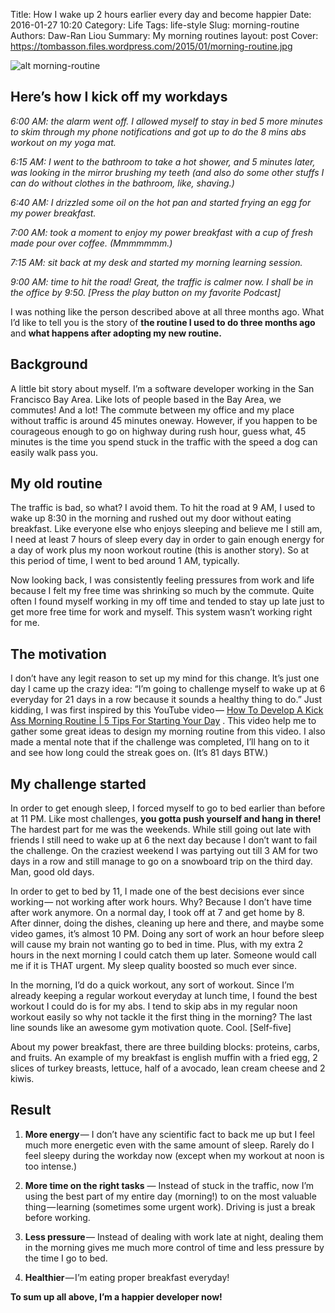 Title: How I wake up 2 hours earlier every day and become happier
Date: 2016-01-27 10:20
Category: Life
Tags: life-style
Slug: morning-routine
Authors: Daw-Ran Liou
Summary: My morning routines
layout: post
Cover: https://tombasson.files.wordpress.com/2015/01/morning-routine.jpg

![alt morning-routine](https://tombasson.files.wordpress.com/2015/01/morning-routine.jpg)

## Here’s how I kick off my workdays

_6:00 AM:
the alarm went off.
I allowed myself to stay in bed 5 more minutes to
skim through my phone notifications and
got up to do the 8 mins abs workout on my yoga mat._

_6:15 AM:
I went to the bathroom to take a hot shower,
and 5 minutes later, was looking in the mirror brushing
my teeth (and also do some other stuffs I can do
without clothes in the bathroom, like, shaving.)_

_6:40 AM:
I drizzled some oil on the hot pan and started
frying an egg for my power breakfast._

_7:00 AM:
took a moment to enjoy my power breakfast with
a cup of fresh made pour over coffee. (Mmmmmmm.)_

_7:15 AM:
sit back at my desk and started my morning learning session._

_9:00 AM:
time to hit the road! Great, the traffic is calmer now.
I shall be in the office by 9:50.
[Press the play button on my favorite Podcast]_

I was nothing like the person described above at all three months ago.
What I’d like to tell you is the story of __the routine I used to do
three months ago__ and __what happens after adopting my new routine.__

## Background

A little bit story about myself.
I’m a software developer working in the San Francisco Bay Area.
Like lots of people based in the Bay Area, we commutes!
And a lot!
The commute between my office and my place without traffic is
around 45 minutes oneway.
However, if you happen to be courageous enough to go on highway
during rush hour, guess what,
45 minutes is the time you spend stuck in the traffic with the
speed a dog can easily walk pass you.

## My old routine

The traffic is bad, so what? I avoid them.
To hit the road at 9 AM, I used to wake up 8:30 in the morning and
rushed out my door without eating breakfast.
Like everyone else who enjoys sleeping and believe me I still am,
I need at least 7 hours of sleep every day in order to gain enough
energy for a day of work plus my noon workout routine (this is another story).
So at this period of time, I went to bed around 1 AM, typically.

Now looking back, I was consistently feeling pressures from
work and life because I felt my free time was shrinking so much by the commute.
Quite often I found myself working in my off time and
tended to stay up late just to get more free time for work and myself.
This system wasn’t working right for me.

## The motivation

I don’t have any legit reason to set up my mind for this change.
It’s just one day I came up the crazy idea:
“I’m going to challenge myself to wake up at 6 everyday for
21 days in a row because it sounds a healthy thing to do.”
Just kidding, I was first inspired by this YouTube video —
[How To Develop A Kick Ass Morning Routine | 5 Tips For Starting Your Day](
https://www.youtube.com/watch?v=jjDmhNBtEfU)
. This video help me to gather some great ideas to design
my morning routine from this video.
I also made a mental note that if the challenge was completed,
I’ll hang on to it and see how long could the streak goes on. (It’s 81 days BTW.)

## My challenge started

In order to get enough sleep,
I forced myself to go to bed earlier than before at 11 PM.
Like most challenges, __you gotta push yourself and hang in there!__
The hardest part for me was the weekends.
While still going out late with friends I still need to wake up at 6
the next day because I don’t want to fail the challenge.
On the craziest weekend I was partying out till 3 AM for
two days in a row and still manage to go on a snowboard trip on the third day.
Man, good old days.

In order to get to bed by 11,
I made one of the best decisions ever since working —
not working after work hours.
Why?
Because I don’t have time after work anymore.
On a normal day, I took off at 7 and get home by 8.
After dinner, doing the dishes, cleaning up here and there,
and maybe some video games, it’s almost 10 PM.
Doing any sort of work an hour before sleep will
cause my brain not wanting go to bed in time.
Plus, with my extra 2 hours in the next morning I could catch them up later.
Someone would call me if it is THAT urgent.
My sleep quality boosted so much ever since.

In the morning, I’d do a quick workout, any sort of workout.
Since I’m already keeping a regular workout everyday at lunch time,
I found the best workout I could do is for my abs.
I tend to skip abs in my regular noon workout easily so
why not tackle it the first thing in the morning?
The last line sounds like an awesome gym motivation quote. Cool. [Self-five]

About my power breakfast,
there are three building blocks: proteins, carbs, and fruits.
An example of my breakfast is english muffin with a fried egg,
2 slices of turkey breasts, lettuce, half of a avocado,
lean cream cheese and 2 kiwis.

## Result

1. __More energy__ —
I don’t have any scientific fact to back me up but
I feel much more energetic even with the same amount of sleep.
Rarely do I feel sleepy during the workday now
(except when my workout at noon is too intense.)

2. __More time on the right tasks__ —
Instead of stuck in the traffic,
now I’m using the best part of my entire day (morning!)
to on the most valuable thing — learning (sometimes some urgent work).
Driving is just a break before working.

3. __Less pressure__ —
Instead of dealing with work late at night,
dealing them in the morning gives me much more control of time and
less pressure by the time I go to bed.

4. __Healthier__ — I’m eating proper breakfast everyday!

__To sum up all above, I’m a happier developer now!__
